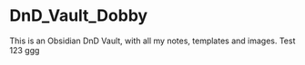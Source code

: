 # DnD_Vault_Dobby
This is an Obsidian DnD Vault, with all my notes, templates and images. Test 123
ggg